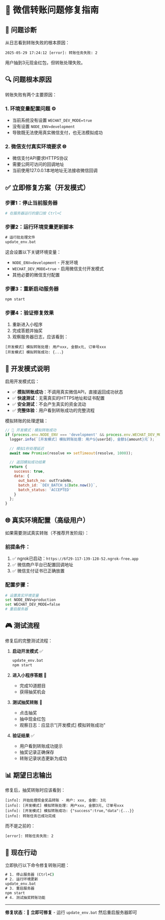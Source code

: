 # 🔧 微信转账问题修复指南

## 🚨 **问题诊断**

从日志看到转账失败的根本原因：
```
2025-05-29 17:24:12 [error]: 转账任务失败: 2
```

用户抽到3元现金红包，但转账处理失败。

## 🔍 **问题根本原因**

转账失败有两个主要原因：

### 1. **环境变量配置问题** ⚙️
- 当前系统没有设置 `WECHAT_DEV_MODE=true`
- 没有设置 `NODE_ENV=development`
- 导致既无法使用真实微信支付，也无法模拟成功

### 2. **微信支付真实环境要求** 🌐
- 微信支付API要求HTTPS协议
- 需要公网可访问的回调地址
- 当前使用127.0.0.1本地地址无法接收微信回调

## ✅ **立即修复方案（开发模式）**

### 步骤1：停止当前服务器
```bash
# 在服务器运行的窗口按 Ctrl+C
```

### 步骤2：运行环境变量更新脚本
```cmd
# 运行批处理文件
update_env.bat
```

这会设置以下关键环境变量：
- `NODE_ENV=development` - 开发环境
- `WECHAT_DEV_MODE=true` - 启用微信支付开发模式
- 其他必要的微信支付配置

### 步骤3：重新启动服务器
```bash
npm start
```

### 步骤4：验证修复效果
1. 重新进入小程序
2. 完成答题并抽奖
3. 观察服务器日志，应该看到：
```
[开发模式] 模拟转账处理: 用户xxx, 金额x元, 订单号xxx
[开发模式] 模拟转账成功: {...}
```

## 🎯 **开发模式说明**

启用开发模式后：
- ✅ **模拟转账成功**：不调用真实微信API，直接返回成功状态
- ✅ **快速测试**：无需真实的HTTPS地址和证书配置
- ✅ **安全测试**：不会产生真实的资金流动
- ✅ **完整体验**：用户看到转账成功的完整流程

模拟转账的处理逻辑：
```javascript
// 🚀 开发模式：模拟转账成功
if (process.env.NODE_ENV === 'development' && process.env.WECHAT_DEV_MODE === 'true') {
  logger.info(`[开发模式] 模拟转账处理: 用户${userId}, 金额${amount}元`);
  
  // 模拟1秒处理延迟
  await new Promise(resolve => setTimeout(resolve, 1000));
  
  // 返回模拟成功结果
  return {
    success: true,
    data: {
      out_batch_no: outTradeNo,
      batch_id: `DEV_BATCH_${Date.now()}`,
      batch_status: 'ACCEPTED'
    }
  };
}
```

## 🌐 **真实环境配置（高级用户）**

如果需要测试真实转账（不推荐开发阶段）：

### 前提条件：
1. ✅ ngrok已启动：`https://6f29-117-139-128-52.ngrok-free.app`
2. ✅ 微信商户平台已配置回调地址
3. ✅ 微信支付证书已正确放置

### 配置步骤：
```bash
# 设置真实环境变量
set NODE_ENV=production
set WECHAT_DEV_MODE=false
# 重启服务器
```

## 🎮 **测试流程**

修复后的完整测试流程：

1. **启动开发模式** ✅
   ```cmd
   update_env.bat
   npm start
   ```

2. **进入小程序答题** 📱
   - 完成10道题目
   - 获得抽奖机会

3. **测试抽奖转账** 🎰
   - 点击抽奖
   - 抽中现金红包
   - 观察日志：应显示"[开发模式] 模拟转账成功"

4. **验证结果** ✅
   - 用户看到转账成功提示
   - 抽奖记录正确保存
   - 转账记录状态更新为成功

## 📊 **期望日志输出**

修复后，抽奖转账时应该看到：
```
[info]: 开始处理现金奖品转账 - 用户: xxx, 金额: 3元
[info]: [开发模式] 模拟转账处理: 用户xxx, 金额3元, 订单号xxx
[info]: [开发模式] 模拟转账成功: {"success":true,"data":{...}}
[info]: 转账任务已成功完成
```

而不是之前的：
```
[error]: 转账任务失败: 2
```

## 🚀 **现在行动**

立即执行以下命令修复转账问题：

```cmd
# 1. 停止服务器 (Ctrl+C)
# 2. 运行环境更新
update_env.bat
# 3. 重启服务器
npm start
# 4. 测试抽奖转账功能
```

---

**修复状态**：🎯 **立即可修复** - 运行 `update_env.bat` 然后重启服务器即可 